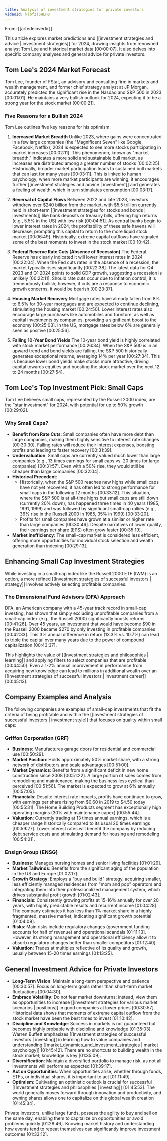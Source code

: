 ```yaml
---
title: Analysis of investment strategies for private investors
videoId: klbf2TSHLH8
---
```


From: [[artedeinvertir]] <br/> 

This article explores market predictions and [[investment strategies and advice | investment strategies]] for 2024, drawing insights from renowned analyst Tom Lee and historical market data <a class="yt-timestamp" data-t="00:00:07">[00:00:07]</a>. It also delves into specific company analyses and general advice for private investors.

## Tom Lee's 2024 Market Forecast

Tom Lee, founder of FStat, an advisory and consulting firm in markets and wealth management, and former chief strategy analyst at JP Morgan, accurately predicted the significant rise in the Nasdaq and S&P 500 in 2023 <a class="yt-timestamp" data-t="00:01:01">[00:01:01]</a>. He maintains a very bullish outlook for 2024, expecting it to be a strong year for the stock market <a class="yt-timestamp" data-t="00:00:21">[00:00:21]</a>.

### Five Reasons for a Bullish 2024

Tom Lee outlines five key reasons for his optimism:

1.  **Increased Market Breadth**
    Unlike 2023, where gains were concentrated in a few large companies (the "Magnificent Seven" like Google, Facebook, Netflix), 2024 is expected to see more stocks participating in market increases <a class="yt-timestamp" data-t="00:02:11">[00:02:11]</a>. This phenomenon, known as "market breadth," indicates a more solid and sustainable bull market, as increases are distributed among a greater number of stocks <a class="yt-timestamp" data-t="00:02:25">[00:02:25]</a>. Historically, broader market participation leads to sustained bull markets that can last for many years <a class="yt-timestamp" data-t="00:03:11">[00:03:11]</a>. This is linked to human psychology; when more market participants are winning, it encourages further [[investment strategies and advice | investment]] and generates a feeling of wealth, which in turn stimulates consumption <a class="yt-timestamp" data-t="00:03:17">[00:03:17]</a>.

2.  **Reversal of Capital Flows**
    Between 2022 and late 2023, investors withdrew over $240 billion from the market, with $5.5 trillion currently held in short-term [[investment strategies for stocks and bonds | investments]] like bank deposits or treasury bills, offering high returns (e.g., 5.5% in the US) with low risk <a class="yt-timestamp" data-t="00:04:51">[00:04:51]</a>. As central banks begin to lower interest rates in 2024, the profitability of these safe havens will decrease, prompting this capital to return to the more liquid stock market <a class="yt-timestamp" data-t="00:06:49">[00:06:49]</a>. Historically, extreme capital outflows have signaled some of the best moments to invest in the stock market <a class="yt-timestamp" data-t="00:10:42">[00:10:42]</a>.

3.  **Federal Reserve Rate Cuts (Absence of Recession)**
    The Federal Reserve has clearly indicated it will lower interest rates in 2024 <a class="yt-timestamp" data-t="00:22:04">[00:22:04]</a>. When the Fed cuts rates in the absence of a recession, the market typically rises significantly <a class="yt-timestamp" data-t="00:22:38">[00:22:38]</a>. The latest data for Q4 2023 and Q1 2024 points to solid GDP growth, suggesting a recession is unlikely <a class="yt-timestamp" data-t="00:22:11">[00:22:11]</a>. Should rate cuts occur due to inflation control, it is tremendously bullish; however, if cuts are a response to economic growth concerns, it would be bearish <a class="yt-timestamp" data-t="00:23:37">[00:23:37]</a>.

4.  **Housing Market Recovery**
    Mortgage rates have already fallen from 8% to 6.5% for 30-year mortgages and are expected to continue declining, stimulating the housing market <a class="yt-timestamp" data-t="00:24:50">[00:24:50]</a>. Lower interest rates also encourage large purchases like automobiles and furniture, as well as capital investments by companies, providing a significant boost to the economy <a class="yt-timestamp" data-t="00:25:03">[00:25:03]</a>. In the US, mortgage rates below 6% are generally seen as positive <a class="yt-timestamp" data-t="00:25:56">[00:25:56]</a>.

5.  **Falling 10-Year Bond Yields**
    The 10-year bond yield is highly correlated with stock market performance <a class="yt-timestamp" data-t="00:26:34">[00:26:34]</a>. When the S&P 500 is in an upward trend and bond yields are falling, the S&P 500 historically generates exceptional returns, averaging 14% per year <a class="yt-timestamp" data-t="00:27:34">[00:27:34]</a>. This is because lower bond yields make stocks more attractive, driving capital towards equities and boosting the stock market over the next 12 to 24 months <a class="yt-timestamp" data-t="00:27:54">[00:27:54]</a>.

## Tom Lee's Top Investment Pick: Small Caps

Tom Lee believes small caps, represented by the Russell 2000 index, are the "star investment" for 2024, with potential for up to 50% growth <a class="yt-timestamp" data-t="00:29:02">[00:29:02]</a>.

### Why Small Caps?

*   **Benefit from Rate Cuts**: Small companies often have more debt than large companies, making them highly sensitive to interest rate changes <a class="yt-timestamp" data-t="00:30:30">[00:30:30]</a>. Falling rates will reduce their interest expenses, boosting profits and leading to faster recovery <a class="yt-timestamp" data-t="00:31:39">[00:31:39]</a>.
*   **Undervaluation**: Small caps are currently valued much lower than large companies (e.g., 13 times earnings for small caps vs. 20 times for large companies) <a class="yt-timestamp" data-t="00:31:57">[00:31:57]</a>. Even with a 50% rise, they would still be cheaper than large companies <a class="yt-timestamp" data-t="00:32:04">[00:32:04]</a>.
*   **Historical Precedent**:
    *   Historically, when the S&P 500 reaches new highs while small caps have not yet recovered, it has often led to strong performance for small caps in the following 12 months <a class="yt-timestamp" data-t="00:33:12">[00:33:12]</a>. This situation, where the S&P 500 is at all-time highs but small caps are still down (currently 20% down), has happened three times in 40 years (1985, 1991, 1999) and was followed by significant small-cap rallies (e.g., 36% rise in the Russell 2000 in 1985, 35% in 1999) <a class="yt-timestamp" data-t="00:33:20">[00:33:20]</a>.
    *   Profits for small companies have grown at a similar or higher rate than large companies <a class="yt-timestamp" data-t="00:30:46">[00:30:46]</a>. Despite narratives of lower quality, their earnings per share (EPS) often grow faster <a class="yt-timestamp" data-t="00:35:19">[00:35:19]</a>.
*   **Market Inefficiency**: The small-cap market is considered less efficient, offering more opportunities for individual stock selection and wealth generation than indexing <a class="yt-timestamp" data-t="00:29:13">[00:29:13]</a>.

## Enhancing Small Cap Investment Strategies

While investing in a small-cap index like the Russell 2000 ETF (IWM) is an option, a more refined [[Investment strategies of successful investors | strategy]] involves actively selecting profitable companies.

### The Dimensional Fund Advisors (DFA) Approach
DFA, an American company with a 45-year track record in small-cap investing, has shown that simply excluding unprofitable companies from a small-cap index (e.g., the Russell 2000) significantly boosts returns <a class="yt-timestamp" data-t="00:41:26">[00:41:26]</a>. Over 45 years, an investment that would have become $90 in the Russell 2000 became $270 by only investing in profitable companies <a class="yt-timestamp" data-t="00:42:33">[00:42:33]</a>. This 3% annual difference in return (13.3% vs. 10.7%) can lead to triple the capital over many years due to the power of compound capitalization <a class="yt-timestamp" data-t="00:43:37">[00:43:37]</a>.

This highlights the value of [[Investment strategies and philosophies | learning]] and applying filters to select companies that are profitable <a class="yt-timestamp" data-t="00:44:50">[00:44:50]</a>. Even a 1-2% annual improvement in performance from acquiring new knowledge can lead to millions in additional wealth over an [[Investment strategies of successful investors | investment career]] <a class="yt-timestamp" data-t="00:45:13">[00:45:13]</a>.

## Company Examples and Analysis

The following companies are examples of small-cap investments that fit the criteria of being profitable and within the [[Investment strategies of successful investors | investment style]] that focuses on quality within small caps:

### Griffon Corporation (GRF)
*   **Business**: Manufactures garage doors for residential and commercial use <a class="yt-timestamp" data-t="00:50:29">[00:50:29]</a>.
*   **Market Position**: Holds approximately 50% market share, with a strong network of distributors and scale advantages <a class="yt-timestamp" data-t="00:51:00">[00:51:00]</a>.
*   **Market Dynamics**: Benefits from a significant deficit in new home construction since 2008 <a class="yt-timestamp" data-t="00:51:22">[00:51:22]</a>. A large portion of sales comes from remodeling and maintenance, making the business less cyclical than perceived <a class="yt-timestamp" data-t="00:51:56">[00:51:56]</a>. The market is expected to grow at 6% annually <a class="yt-timestamp" data-t="00:57:05">[00:57:05]</a>.
*   **Financials**: Despite interest rate impacts, profits have continued to grow, with earnings per share rising from $0.60 in 2019 to $4.50 today <a class="yt-timestamp" data-t="00:55:31">[00:55:31]</a>. The Home Building Products segment has exceptionally high operating margins (30% with maintenance capex) <a class="yt-timestamp" data-t="00:55:44">[00:55:44]</a>.
*   **Valuation**: Currently trading at 13 times annual earnings, which is a cheaper range historically compared to its usual 20 times earnings <a class="yt-timestamp" data-t="00:59:27">[00:59:27]</a>. Lower interest rates will benefit the company by reducing debt service costs and stimulating demand for housing and remodeling <a class="yt-timestamp" data-t="00:54:01">[00:54:01]</a>.

### Ensign Group (ENSG)
*   **Business**: Manages nursing homes and senior living facilities <a class="yt-timestamp" data-t="01:01:29">[01:01:29]</a>.
*   **Market Tailwinds**: Benefits from the significant aging of the population in the US and Europe <a class="yt-timestamp" data-t="01:02:17">[01:02:17]</a>.
*   **Growth Strategy**: Employs a "buy and build" strategy, acquiring smaller, less efficiently managed residences from "mom and pop" operators and integrating them into their professionalized management system, which drives substantial profit growth <a class="yt-timestamp" data-t="01:02:43">[01:02:43]</a>.
*   **Financials**: Consistently growing profits at 15-16% annually for over 20 years, with highly predictable results and recurrent income <a class="yt-timestamp" data-t="01:04:28">[01:04:28]</a>. The company estimates it has less than 1% market share in a highly fragmented, massive market, indicating significant growth potential <a class="yt-timestamp" data-t="01:04:09">[01:04:09]</a>.
*   **Risks**: Main risks include regulatory changes (government funding accounts for half of revenue) and operational scandals <a class="yt-timestamp" data-t="01:11:13">[01:11:13]</a>. However, its strong management and operational efficiency allow it to absorb regulatory changes better than smaller competitors <a class="yt-timestamp" data-t="01:12:40">[01:12:40]</a>.
*   **Valuation**: Trades at multiples reflective of its quality and growth, usually between 15-20 times earnings <a class="yt-timestamp" data-t="01:13:25">[01:13:25]</a>.

## General Investment Advice for Private Investors

*   **Long-Term Vision**: Maintain a long-term perspective and patience <a class="yt-timestamp" data-t="00:30:57">[00:30:57]</a>. Focus on long-term goals rather than short-term market fluctuations <a class="yt-timestamp" data-t="00:04:30">[00:04:30]</a>.
*   **Embrace Volatility**: Do not fear market downturns; instead, view them as opportunities to increase [[investment strategies for various market scenarios | positions]] in good companies at lower prices <a class="yt-timestamp" data-t="00:30:57">[00:30:57]</a>. Historical data shows that moments of extreme capital outflow from the stock market have been the best times to invest <a class="yt-timestamp" data-t="01:10:42">[01:10:42]</a>.
*   **Discipline and Knowledge**: Success in markets is not guaranteed but becomes highly probable with discipline and knowledge <a class="yt-timestamp" data-t="01:35:03">[01:35:03]</a>. Warren Buffett emphasizes [[Investment strategies of successful investors | investing]] in learning how to value companies and understanding [[market_dynamics_and_investment_strategies | market psychology]] <a class="yt-timestamp" data-t="01:45:42">[01:45:42]</a>. There are no shortcuts to building wealth in the stock market; knowledge is key <a class="yt-timestamp" data-t="01:35:09">[01:35:09]</a>.
*   **Diversification**: Maintain a diversified portfolio to manage risk, as not all investments will perform as expected <a class="yt-timestamp" data-t="01:39:17">[01:39:17]</a>.
*   **Act on Opportunities**: When opportunities arise, whether through funds, ETFs, or individual shares, it is important to act <a class="yt-timestamp" data-t="01:11:49">[01:11:49]</a>.
*   **Optimism**: Cultivating an optimistic outlook is crucial for successful [[Investment strategies and philosophies | investing]] <a class="yt-timestamp" data-t="01:45:53">[01:45:53]</a>. The world generally moves forward through innovation and productivity, and owning shares allows one to capitalize on this global wealth creation <a class="yt-timestamp" data-t="01:45:34">[01:45:34]</a>.

Private investors, unlike large funds, possess the agility to buy and sell on the same day, enabling them to capitalize on opportunities or avoid problems quickly <a class="yt-timestamp" data-t="01:28:46">[01:28:46]</a>. Knowing market history and understanding how events tend to repeat themselves can significantly improve investment outcomes <a class="yt-timestamp" data-t="01:33:12">[01:33:12]</a>.